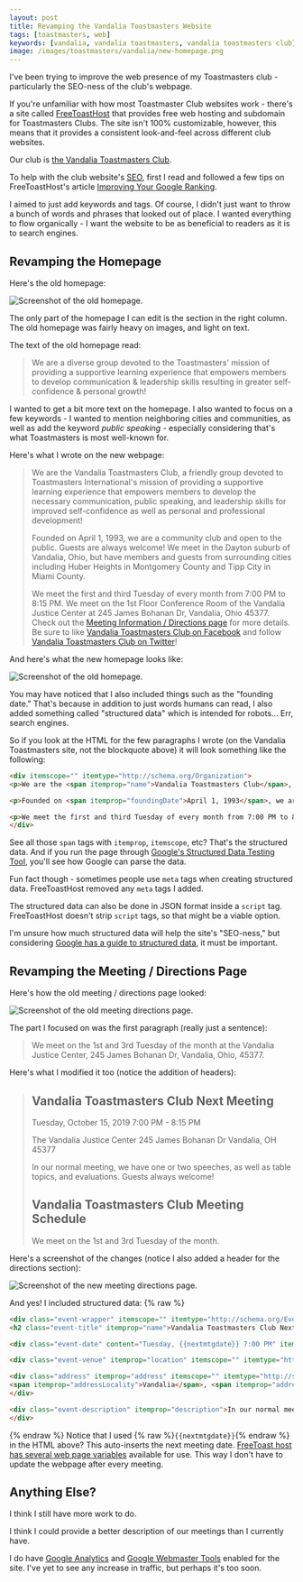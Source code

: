 ```yaml
---
layout: post
title: Revamping the Vandalia Toastmasters Website
tags: [toastmasters, web]
keywords: [vandalia, vandalia toastmasters, vandalia toastmasters club]
image: /images/toastmasters/vandalia/new-homepage.png
---
```


I've been trying to improve the web presence of my Toastmasters club - particularly the SEO-ness of the club's webpage.

If you're unfamiliar with how most Toastmaster Club websites work - there's a site called [FreeToastHost](https://www.toastmastersclubs.org/) that provides free web hosting and subdomain for Toastmasters Clubs. The site isn't 100% customizable, however, this means that it provides a consistent look-and-feel across different club websites.

Our club is [the Vandalia Toastmasters Club](https://vandalia.toastmastersclubs.org/).

To help with the club website's [SEO](https://en.wikipedia.org/wiki/Search_engine_optimization), first I read and followed a few tips on FreeToastHost's article [Improving Your Google Ranking](https://support.toastmastersclubs.org/doc/item/improving-google-ranking).

I aimed to just add keywords and tags. Of course, I didn't just want to throw a bunch of words and phrases that looked out of place. I wanted everything to flow organically - I want the website to be as beneficial to readers as it is to search engines.

## Revamping the Homepage

Here's the old homepage:

![Screenshot of the old homepage.](/images/toastmasters/vandalia/old-homepage.png)

The only part of the homepage I can edit is the section in the right column. The old homepage was fairly heavy on images, and light on text.

The text of the old homepage read:

> We are a diverse group devoted to the Toastmasters' mission of providing a supportive learning experience that empowers members to develop communication & leadership skills resulting in greater self-confidence & personal growth!

I wanted to get a bit more text on the homepage. I also wanted to focus on a few keywords - I wanted to mention neighboring cities and communities, as well as add the keyword *public speaking* - especially considering that's what Toastmasters is most well-known for.

Here's what I wrote on the new webpage:

> We are the Vandalia Toastmasters Club, a friendly group devoted to Toastmasters International's mission of providing a supportive learning experience that empowers members to develop the necessary communication, public speaking, and leadership skills for improved self-confidence as well as personal and professional development!
>
> Founded on April 1, 1993, we are a community club and open to the public. Guests are always welcome! We meet in the Dayton suburb of Vandalia, Ohio, but have members and guests from surrounding cities including Huber Heights in Montgomery County and Tipp City in Miami County.
>
> We meet the first and third Tuesday of every month from 7:00 PM to 8:15 PM. We meet on the 1st Floor Conference Room of the Vandalia Justice Center at  245 James Bohanan Dr,  Vandalia, Ohio 45377. Check out the [Meeting Information / Directions page](https://vandalia.toastmastersclubs.org/directions.html) for more details.
Be sure to like [Vandalia Toastmasters Club on Facebook](https://www.facebook.com/VandaliaToastmastersClub/) and follow [Vandalia Toastmasters Club on Twitter](https://twitter.com/VandaliaTM)!

And here's what the new homepage looks like:

![Screenshot of the old homepage.](/images/toastmasters/vandalia/new-homepage.png)

You may have noticed that I also included things such as the "founding date." That's because in addition to just words humans can read, I also added something called "structured data" which is intended for robots... Err, search engines.

So if you look at the HTML for the few paragraphs I wrote (on the Vandalia Toastmasters site, not the blockquote above) it will look something like the following:

```html
<div itemscope="" itemtype="http://schema.org/Organization">
<p>We are the <span itemprop="name">Vandalia Toastmasters Club</span>, a friendly group devoted to <span itemprop="parentOrganization">Toastmasters International</span>&#39;s mission of providing a supportive learning experience that empowers members to develop the necessary communication, public speaking, and leadership skills for improved self-confidence as well as personal and professional development!</p>

<p>Founded on <span itemprop="foundingDate">April 1, 1993</span>, we are a community club and open to the public. Guests are always welcome! We meet in the <span itemprop="areaServed">Dayton suburb of Vandalia, Ohio</span>, but have members and guests from surrounding cities including <span itemprop="areaServed">Huber Heights in Montgomery County</span> and <span itemprop="areaServed">Tipp City in Miami County</span>.</p>

<p>We meet the first and third Tuesday of every month from 7:00 PM to 8:15 PM. We meet on the 1st Floor Conference Room of <span itemprop="location" itemscope="" itemtype="http://schema.org/Place"><span itemprop="name">the Vandalia Justice Center</span> at <span itemprop="address" itemscope="" itemtype="http://schema.org/PostalAddress"><span itemprop="streetAddress"> 245 James Bohanan Dr</span>, <span itemprop="addressLocality"> Vandalia</span>, <span itemprop="addressRegion">Ohio</span> <span itemprop="postalCode">45377</span></span></span>. Check out the <a href="https://vandalia.toastmastersclubs.org/directions.html">Meeting Information / Directions page</a> for more details.</p>
</div>
```

See all those `span` tags with `itemprop`, `itemscope`, etc? That's the structured data. And if you run the page through [Google's Structured Data Testing Tool](https://search.google.com/structured-data/testing-tool#url=https%3A%2F%2Fvandalia.toastmastersclubs.org%2F), you'll see how Google can parse the data.

Fun fact though - sometimes people use `meta` tags when creating structured data. FreeToastHost removed any `meta` tags I added.

The structured data can also be done in JSON format inside a `script` tag. FreeToastHost doesn't strip `script` tags, so that might be a viable option.

I'm unsure how much structured data will help the site's "SEO-ness," but considering [Google has a guide to structured data](https://developers.google.com/search/docs/guides/search-gallery), it must be important.

## Revamping the Meeting / Directions Page

Here's how the old meeting / directions page looked:

![Screenshot of the old meeting directions page.](/images/toastmasters/vandalia/old-meeting-directions-page.png)

The part I focused on was the first paragraph (really just a sentence):

> We meet on the 1st and 3rd Tuesday of the month at the Vandalia Justice Center, 245 James Bohanan Dr, Vandalia, Ohio, 45377.

Here's what I modified it too (notice the addition of headers):

> ## Vandalia Toastmasters Club Next Meeting
> Tuesday, October 15, 2019 7:00 PM - 8:15 PM
>
> The Vandalia Justice Center
> 245 James Bohanan Dr
> Vandalia, OH 45377
>
> In our normal meeting, we have one or two speeches, as well as table topics, and evaluations. Guests always welcome!
>
> ## Vandalia Toastmasters Club Meeting Schedule
> We meet on the 1st and 3rd Tuesday of the month.

Here's a screenshot of the changes (notice I also added a header for the directions section):

![Screenshot of the new meeting directions page.](/images/toastmasters/vandalia/new-meeting-directions-page.png)

And yes! I included structured data:
{% raw %}
```html
<div class="event-wrapper" itemscope="" itemtype="http://schema.org/Event">
<h2 class="event-title" itemprop="name">Vandalia Toastmasters Club Next Meeting</h2>

<div class="event-date" content="Tuesday, {{nextmtgdate}} 7:00 PM" itemprop="startDate">Tuesday, {{nextmtgdate}} 7:00 PM - 8:15 PM</div>

<div class="event-venue" itemprop="location" itemscope="" itemtype="http://schema.org/Place" style="margin: 1em 0;"><span itemprop="name">The Vandalia Justice Center</span>

<div class="address" itemprop="address" itemscope="" itemtype="http://schema.org/PostalAddress"><span itemprop="streetAddress">245 James Bohanan Dr</span><br />
<span itemprop="addressLocality">Vandalia</span>, <span itemprop="addressRegion">OH</span> <span itemprop="postalCode">45377</span></div>
</div>

<div class="event-description" itemprop="description">In our normal meeting, we have one or two speeches, as well as table topics, and evaluations. Guests always welcome!</div>
</div>
```
{% endraw %}
Notice that I used {% raw %}`{{nextmtgdate}}`{% endraw %} in the HTML above? This auto-inserts the next meeting date. [FreeToast host has several web page variables](https://support.toastmastersclubs.org/doc/item/web-page-tools#page-variable) available for use. This way I don't have to update the webpage after every meeting.

## Anything Else?

I think I still have more work to do.

I think I could provide a better description of our meetings than I currently have.

I do have [Google Analytics](https://analytics.google.com) and [Google Webmaster Tools](https://www.google.com/intl/en/webmasters/) enabled for the site. I've yet to see any increase in traffic, but perhaps it's too soon.